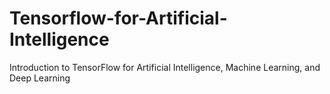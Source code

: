 # Tensorflow-for-Artificial-Intelligence
Introduction to TensorFlow for Artificial Intelligence, Machine Learning, and Deep Learning
